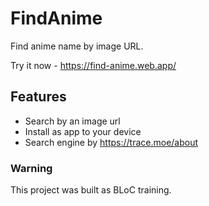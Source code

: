 # FindAnime

Find anime name by image URL. 

Try it now - https://find-anime.web.app/

## Features
* Search by an image url
* Install as app to your device
* Search engine by https://trace.moe/about

### Warning
This project was built as BLoC training. 